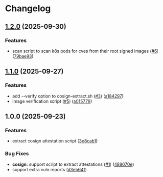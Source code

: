 # Changelog

## [1.2.0](https://github.com/Aleph-Alpha/support/compare/v1.1.0...v1.2.0) (2025-09-30)


### Features

* scan script to scan k8s pods for cves from their root signed images ([#6](https://github.com/Aleph-Alpha/support/issues/6)) ([79bae93](https://github.com/Aleph-Alpha/support/commit/79bae938f11f57256ec9cb4fb44a0eb0c8d25e5a))

## [1.1.0](https://github.com/Aleph-Alpha/support/compare/v1.0.0...v1.1.0) (2025-09-27)


### Features

* add --verify option to cosign-extract.sh ([#3](https://github.com/Aleph-Alpha/support/issues/3)) ([a184297](https://github.com/Aleph-Alpha/support/commit/a184297bd0054fd927ecbbe763dbd9d37865a76a))
* image verification script ([#5](https://github.com/Aleph-Alpha/support/issues/5)) ([a015779](https://github.com/Aleph-Alpha/support/commit/a01577999364423cf8206bb7bfc119187931293e))

## 1.0.0 (2025-09-23)


### Features

* extract cosign attestation script ([3e8cab1](https://github.com/Aleph-Alpha/support/commit/3e8cab185a2f106acebd6c30c11337636fce220f))


### Bug Fixes

* **cosign:** support script to extract attestations ([#1](https://github.com/Aleph-Alpha/support/issues/1)) ([488070e](https://github.com/Aleph-Alpha/support/commit/488070e94e2d20bde5df7b7b93cd2afdc253cba1))
* support extra vuln reports ([d3eb64f](https://github.com/Aleph-Alpha/support/commit/d3eb64f460fd587888a271dd24bafe95925302dc))
